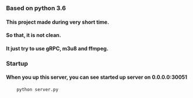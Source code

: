 ### Based on python 3.6

#### This project made during very short time.
#### So that, it is not clean.
#### It just try to use gRPC, m3u8 and ffmpeg.

### Startup
#### When you up this server, you can see started up server on 0.0.0.0:30051
```
    python server.py
```
